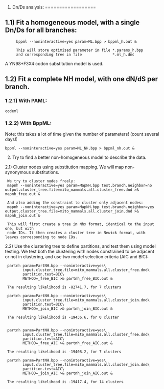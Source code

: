 1) Dn/Ds analysis:
==================

1.1) Fit a homogeneous model, with a single Dn/Ds for all branches:
-------------------------------------------------------------------

```{bash}     
     bppml --noninteractive=yes param=ML.bpp > bppml_h.out &
     
     This will store optimized parameter in file *.params_h.bpp
     and corresponding tree in file              *.ml_h.dnd
```

A YN98+F3X4 codon substitution model is used.

1.2) Fit a complete NH model, with one dN/dS per branch.
--------------------------------------------------------

### 1.2.1) With PAML:

```{bash}
codeml
```

### 1.2.2) With BppML:

Note: this takes a lot of time given the number of parameters! (count several days!)
```{bash}
bppml --noninteractive=yes param=ML_NH.bpp > bppml_nh.out &
```

2) Try to find a better non-homogeneous model to describe the data.

2.1) Cluster nodes using substitution mapping.
     We will map non-synonymous substitutions.

     We try to cluster nodes freely:
     mapnh --noninteractive=yes param=MapNH.bpp test.branch.neighbor=no output.cluster_tree.file=mito_mammals.all.cluster_free.dnd >& mapnh_free.out &

     And also adding the constraint to cluster only adjacent nodes:
     mapnh --noninteractive=yes param=MapNH.bpp test.branch.neighbor=yes output.cluster_tree.file=mito_mammals.all.cluster_join.dnd >& mapnh_join.out &

     This will first create a tree in Nhx format, identical to the input one, but with
     node IDs. It then creates a cluster tree in Newick format, with leaves corresponding to node IDs.

2.2) Use the clustering tree to define partitions, and test them using model testing.
     We test both the clustering with nodes constrained to be adjacent or not in clustering,
     and use two model selection criteria (AIC and BIC):
     
     partnh param=PartNH.bpp --noninteractive=yes\
            input.cluster_tree.file=mito_mammals.all.cluster_free.dnd\
            partition.test=BIC\
            METHOD=_free_BIC >& partnh_free_BIC.out &

     The resulting likelihood is -82741.7, for 7 clusters

     partnh param=PartNH.bpp --noninteractive=yes\
            input.cluster_tree.file=mito_mammals.all.cluster_join.dnd\
            partition.test=BIC\
            METHOD=_join_BIC >& partnh_join_BIC.out &

     The resulting likelihood is -19436.6, for 0 cluster


     partnh param=PartNH.bpp --noninteractive=yes\
            input.cluster_tree.file=mito_mammals.all.cluster_free.dnd\
            partition.test=AIC\
            METHOD=_free_AIC >& partnh_free_AIC.out &
	    
     The resulting likelihood is -19408.2, for 7 clusters

     partnh param=PartNH.bpp --noninteractive=yes\
            input.cluster_tree.file=mito_mammals.all.cluster_join.dnd\
            partition.test=AIC\
            METHOD=_join_AIC >& partnh_join_AIC.out &

     The resulting likelihood is -19417.4, for 14 clusters


